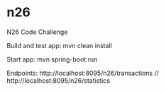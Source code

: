 # n26
N26 Code Challenge

Build and test app:
mvn clean install


Start app:
mvn spring-boot:run

Endpoints:
http://localhost:8095/n26/transactions //
http://localhost:8095/n26/statistics

